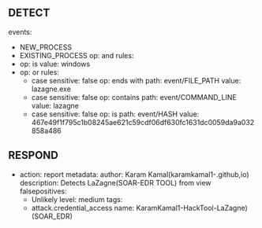 ## DETECT 

events:
  - NEW_PROCESS
  - EXISTING_PROCESS
op: and
rules:
  - op: is
    value: windows
  - op: or
    rules:
      - case sensitive: false
        op: ends with
        path: event/FILE_PATH
        value: lazagne.exe
      - case sensitive: false
        op: contains
        path: event/COMMAND_LINE
        value: lazagne
      - case sensitive: false
        op: is
        path: event/HASH
        value: 467e49f1f795c1b08245ae621c59cdf06df630fc1631dc0059da9a032858a486

  


## RESPOND

- action: report
  metadata:
    author: Karam Kamal(karamkamal1-.github,io)
    description: Detects LaZagne(SOAR-EDR TOOL)
      from view
    falsepositives:
    - Unlikely
    level: medium
    tags:
    - attack.credential_access
  name: KaramKamal1-HackTool-LaZagne)(SOAR_EDR)
